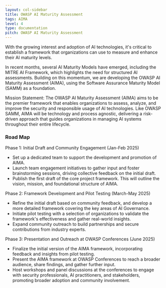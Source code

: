 ```yaml
---
layout: col-sidebar
title: OWASP AI Maturity Assessment
tags: AIMA
level: 4
type: documentation
pitch: OWASP AI Maturity Assessment
---
```


With the growing interest and adoption of AI technologies, it's critical to establish a framework that organizations can use to measure and enhance their AI maturity levels.

In recent months, several AI Maturity Models have emerged, including the MITRE AI Framework, which highlights the need for structured AI assessments. Building on this momentum, we are developing the OWASP AI Maturity Assessment (AIMA), using the Software Assurance Maturity Model (SAMM) as a foundation.

Mission Statement:
The OWASP AI Maturity Assessment (AIMA) aims to be the premier framework that enables organizations to assess, analyze, and improve the security and responsible usage of AI technologies. Like OWASP SAMM, AIMA will be technology and process agnostic, delivering a risk-driven approach that guides organizations in managing AI systems throughout their entire lifecycle.

### Road Map
Phase 1: Initial Draft and Community Engagement (Jan-Feb 2025)

* Set up a dedicated team to support the development and promotion of AIMA.
* Launch team engagement initiatives to gather input and foster brainstorming sessions, driving collective feedback on the initial draft.
* Publish the first draft of the core project framework. This will outline the vision, mission, and foundational structure of AIMA.

Phase 2: Framework Development and Pilot Testing (March-May 2025)

* Refine the initial draft based on community feedback, and develop a more detailed framework covering the key areas of AI Governance.
* Initiate pilot testing with a selection of organizations to validate the framework's effectiveness and gather real-world insights.
* Expand community outreach to build partnerships and secure contributions from industry experts.

Phase 3: Presentation and Outreach at OWASP Conferences (June 2025)

* Finalize the initial version of the AIMA framework, incorporating feedback and insights from pilot testing.
* Present the AIMA framework at OWASP Conferences to reach a broader audience, share findings, and gather further input.
* Host workshops and panel discussions at the conferences to engage with security professionals, AI practitioners, and stakeholders, promoting broader adoption and community involvement.
